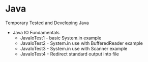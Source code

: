 # Java
Temporary Tested and Developing Java

- Java IO Fundamentals
  - JavaIoTest1 - basic System.in example
  - JavaIoTest2 - System.in use with BufferedReader example
  - JavaIoTest3 - System.in use with Scanner example
  - JavaIoTest4 - Redirect standard output into file
